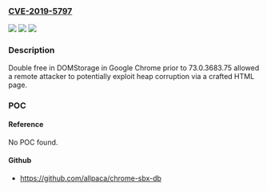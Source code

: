 ### [CVE-2019-5797](https://cve.mitre.org/cgi-bin/cvename.cgi?name=CVE-2019-5797)
![](https://img.shields.io/static/v1?label=Product&message=Chrome&color=blue)
![](https://img.shields.io/static/v1?label=Version&message=%3C%2073.0.3683.75%20&color=brighgreen)
![](https://img.shields.io/static/v1?label=Vulnerability&message=Object%20lifecycle%20issue&color=brighgreen)

### Description

Double free in DOMStorage in Google Chrome prior to 73.0.3683.75 allowed a remote attacker to potentially exploit heap corruption via a crafted HTML page.

### POC

#### Reference
No POC found.

#### Github
- https://github.com/allpaca/chrome-sbx-db

